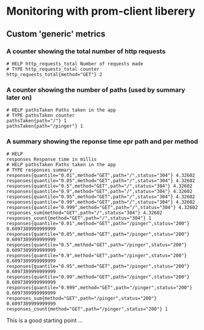 # Monitoring with prom-client liberery

## Custom 'generic' metrics

### A counter showing the total number of http requests

```text
# HELP http_requests_total Number of requests made
# TYPE http_requests_total counter
http_requests_total{method="GET"} 2
```

### A counter showing the number of paths (used by summary later on)

```text
# HELP pathsTaken Paths taken in the app
# TYPE pathsTaken counter
pathsTaken{path="/"} 1
pathsTaken{path="/pinger"} 1
```

### A summary showing the reponse time epr path and per method

```text
# HELP
responses Response time in millis
# HELP pathsTaken Paths taken in the app
# TYPE responses summary
responses{quantile="0.01",method="GET",path="/",status="304"} 4.32602
responses{quantile="0.05",method="GET",path="/",status="304"} 4.32602
responses{quantile="0.5",method="GET",path="/",status="304"} 4.32602
responses{quantile="0.9",method="GET",path="/",status="304"} 4.32602
responses{quantile="0.95",method="GET",path="/",status="304"} 4.32602
responses{quantile="0.99",method="GET",path="/",status="304"} 4.32602
responses{quantile="0.999",method="GET",path="/",status="304"} 4.32602
responses_sum{method="GET",path="/",status="304"} 4.32602
responses_count{method="GET",path="/",status="304"} 1
responses{quantile="0.01",method="GET",path="/pinger",status="200"} 0.6097389999999999
responses{quantile="0.05",method="GET",path="/pinger",status="200"} 0.6097389999999999
responses{quantile="0.5",method="GET",path="/pinger",status="200"} 0.6097389999999999
responses{quantile="0.9",method="GET",path="/pinger",status="200"} 0.6097389999999999
responses{quantile="0.95",method="GET",path="/pinger",status="200"} 0.6097389999999999
responses{quantile="0.99",method="GET",path="/pinger",status="200"} 0.6097389999999999
responses{quantile="0.999",method="GET",path="/pinger",status="200"} 0.6097389999999999
responses_sum{method="GET",path="/pinger",status="200"} 0.6097389999999999
responses_count{method="GET",path="/pinger",status="200"} 1
```

This is a good starting point ...
